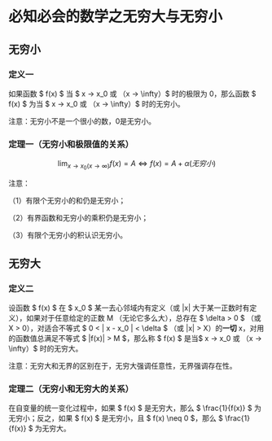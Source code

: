 # 必知必会的数学之无穷大与无穷小

## 无穷小

### 定义一

如果函数 $ f(x) $ 当 $ x → x_0 或 （x → \infty）$ 时的极限为 0，那么函数 $ f(x) $ 为当 $ x → x_0 或 （x → \infty）$ 时的无穷小。

注意：无穷小不是一个很小的数，0是无穷小。

### 定理一（无穷小和极限值的关系）

$$ \lim_{x → x_0 (x → \infty)} f(x) = A \Longleftrightarrow f(x) = A + \alpha (无穷小) $$

注意：

（1）有限个无穷小的和仍是无穷小；

（2）有界函数和无穷小的乘积仍是无穷小；

（3）有限个无穷小的积认识无穷小。

## 无穷大

### 定义二

设函数 $ f(x) $ 在 $ x_0 $ 某一去心邻域内有定义（或 |x| 大于某一正数时有定义），如果对于任意给定的正数 M （无论它多么大），总存在 $ \delta > 0 $ （或 X > 0），对适合不等式 $ 0 < | x - x_0 | < \delta $ （或 |x| > X）的**一切** x，对用的函数值总满足不等式 $ |f(x)| > M $，那么称 $ f(x) $ 是当$ x → x_0 或 （x → \infty）$ 时的无穷大。

注意：无穷大和无界的区别在于，无穷大强调任意性，无界强调存在性。

### 定理二（无穷小和无穷大的关系）

在自变量的统一变化过程中，如果 $ f(x) $ 是无穷大，那么  $ \frac{1}{f(x)} $ 为无穷小；反之，如果 $ f(x) $ 是无穷小，且 $ f(x) \neq 0 $，那么  $ \frac{1}{f(x)} $ 为无穷大。

